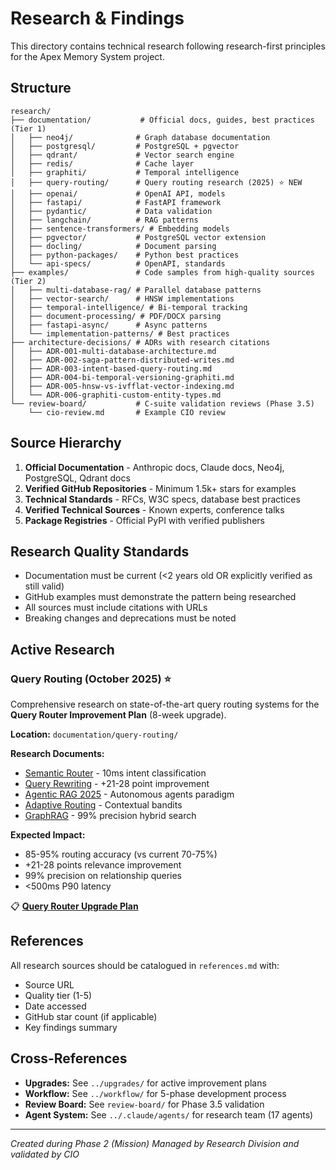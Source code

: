 # Research & Findings

This directory contains technical research following research-first principles for the Apex Memory System project.

## Structure

```
research/
├── documentation/           # Official docs, guides, best practices (Tier 1)
│   ├── neo4j/              # Graph database documentation
│   ├── postgresql/         # PostgreSQL + pgvector
│   ├── qdrant/             # Vector search engine
│   ├── redis/              # Cache layer
│   ├── graphiti/           # Temporal intelligence
│   ├── query-routing/      # Query routing research (2025) ⭐ NEW
│   ├── openai/             # OpenAI API, models
│   ├── fastapi/            # FastAPI framework
│   ├── pydantic/           # Data validation
│   ├── langchain/          # RAG patterns
│   ├── sentence-transformers/ # Embedding models
│   ├── pgvector/           # PostgreSQL vector extension
│   ├── docling/            # Document parsing
│   ├── python-packages/    # Python best practices
│   └── api-specs/          # OpenAPI, standards
├── examples/               # Code samples from high-quality sources (Tier 2)
│   ├── multi-database-rag/ # Parallel database patterns
│   ├── vector-search/      # HNSW implementations
│   ├── temporal-intelligence/ # Bi-temporal tracking
│   ├── document-processing/ # PDF/DOCX parsing
│   ├── fastapi-async/      # Async patterns
│   └── implementation-patterns/ # Best practices
├── architecture-decisions/ # ADRs with research citations
│   ├── ADR-001-multi-database-architecture.md
│   ├── ADR-002-saga-pattern-distributed-writes.md
│   ├── ADR-003-intent-based-query-routing.md
│   ├── ADR-004-bi-temporal-versioning-graphiti.md
│   ├── ADR-005-hnsw-vs-ivfflat-vector-indexing.md
│   └── ADR-006-graphiti-custom-entity-types.md
└── review-board/           # C-suite validation reviews (Phase 3.5)
    └── cio-review.md       # Example CIO review
```

## Source Hierarchy

1. **Official Documentation** - Anthropic docs, Claude docs, Neo4j, PostgreSQL, Qdrant docs
2. **Verified GitHub Repositories** - Minimum 1.5k+ stars for examples
3. **Technical Standards** - RFCs, W3C specs, database best practices
4. **Verified Technical Sources** - Known experts, conference talks
5. **Package Registries** - Official PyPI with verified publishers

## Research Quality Standards

- Documentation must be current (<2 years old OR explicitly verified as still valid)
- GitHub examples must demonstrate the pattern being researched
- All sources must include citations with URLs
- Breaking changes and deprecations must be noted

## Active Research

### Query Routing (October 2025) ⭐

Comprehensive research on state-of-the-art query routing systems for the **Query Router Improvement Plan** (8-week upgrade).

**Location:** `documentation/query-routing/`

**Research Documents:**
- [Semantic Router](documentation/query-routing/semantic-router.md) - 10ms intent classification
- [Query Rewriting](documentation/query-routing/query-rewriting-rag.md) - +21-28 point improvement
- [Agentic RAG 2025](documentation/query-routing/agentic-rag-2025.md) - Autonomous agents paradigm
- [Adaptive Routing](documentation/query-routing/adaptive-routing-learning.md) - Contextual bandits
- [GraphRAG](documentation/query-routing/graphrag-hybrid-search.md) - 99% precision hybrid search

**Expected Impact:**
- 85-95% routing accuracy (vs current 70-75%)
- +21-28 points relevance improvement
- 99% precision on relationship queries
- <500ms P90 latency

📋 **[Query Router Upgrade Plan](../upgrades/query-router/IMPROVEMENT-PLAN.md)**

## References

All research sources should be catalogued in `references.md` with:
- Source URL
- Quality tier (1-5)
- Date accessed
- GitHub star count (if applicable)
- Key findings summary

## Cross-References

- **Upgrades:** See `../upgrades/` for active improvement plans
- **Workflow:** See `../workflow/` for 5-phase development process
- **Review Board:** See `review-board/` for Phase 3.5 validation
- **Agent System:** See `../.claude/agents/` for research team (17 agents)

---

*Created during Phase 2 (Mission)*
*Managed by Research Division and validated by CIO*
